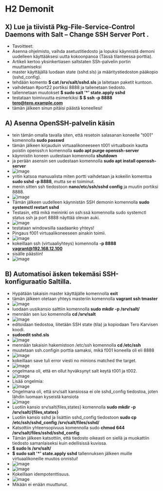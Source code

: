 # H2 Demonit

## X) Lue ja tiivistä Pkg-File-Service-Control Daemons with Salt – Change SSH Server Port .

- Tavoitteet:
- Asenna ohjelmisto, vaihda asetustitiedosto ja lopuksi käynnistä demoni uudelleen käyttääksesi uutta kokoonpanoa (Tässä tilanteessa porttia). 
- Artikeli kertoo yksinkertiasen saltstaten SSh-palvelin portin muuttamiseksi
- master käyttäjällä luodaan state (sshd.sls) ja määritystiedoston pääkopio (sshd_config). 
- tehdään komento **$ cat /srv/salt/sshd.sls** ja laitetaan paketit kuntoon. 
- vaihdetaan #port22 portiksi 8888 ja tallenetaan tiedosto.
- tallennetaan muutokset **$ sudo salt '*' state.apply sshd**
- testataan toimivuutta esimerkiksi **$ $ ssh -p 8888 tero@tero.example.com**
- tämän jälkeen sinun pitäisi päästä koneellesi!

## A) Asenna OpenSSH-palvelin käsin

- tein tämän omalla tavalla siten, että resetoin salasanan koneelle "t001" komennolla **sudo passwd**
- tämän jälkeen kirjauduin virtuaalikoneeseen t001 virtualboxin kautta poistin openssh:n komennolla **sudo apt purge openssh-server**
- käynnistin koneen uudestaan komennolla **shutdown**
- ja perään asensin sen uudestaan komennolla **sudo apt install openssh-server**
- ![image](https://user-images.githubusercontent.com/105793201/230332776-e829e58b-fb4a-43e8-8c10-256d261cd81b.png)
- yritin katsoa manuualista miten portti vaihdetaan ja kokeilin komentoa **sudo sshd -p 8888**, mutta se ei toiminut.
- menin sitten ssh tiedostoon **nano/etc/ssh/sshd config** ja muutin portiksi 8888. 
- ![image](https://user-images.githubusercontent.com/105793201/230333864-473afefa-b115-4ff9-be4e-30105a3e3f27.png)
-	Tämän jälkeen uudelleen käynnistän SSH demonin komennolla **sudo systemctl restart sshd**
- Testasin, että mikä meininki on ssh:ssä komennolla sudo systemctl status ssh ja port 8888 näyttää olevan auki. 
- ![image](https://user-images.githubusercontent.com/105793201/230335015-3e4b0aeb-d3b4-4774-8c30-ada936afce30.png)
- testataan windowsilla saadaanko yhteys!
- Pingaus f001 virtuaalikoneeseen ainakin toimii.
- ![image](https://user-images.githubusercontent.com/105793201/230335224-34cebaf0-2c6e-4a51-94b4-c935bcf882bb.png)
- kokeillaan ssh (virtuaaliyhteys) komennolla **-p 8888 vagrant@192.168.12.100**
- sisälle päästiin!
- ![image](https://user-images.githubusercontent.com/105793201/230335449-0dd06f43-c2a8-49c0-b2c9-9aaefb508b73.png)

## B) Automatisoi äsken tekemäsi SSH-konfiguraatio Saltilla.
- Hypätään takaisin master käyttäjälle komennolla **exit**
- tämän jälkeen otetaan yhteys masteriin komennolla **vagrant ssh tmaster**
- ![image](https://user-images.githubusercontent.com/105793201/230591855-66da64ef-405b-4f39-96c0-46be843f7598.png)
- luodaan uusikansio salttiin komennolla **sudo mkdir -p /srv/salt/**
- mennään sen luo komennolla **cd /srv/salt**
- ![image](https://user-images.githubusercontent.com/105793201/230592232-ea05a878-a869-4cab-bb1d-1d870804aed0.png)
- editoidaan tiedostoa, liitetään SSH state (tila) ja kopiodaan Tero Karvisen koodi.
- **sudoedit sshd.sls**
- ![image](https://user-images.githubusercontent.com/105793201/230592371-a2d2fc02-14d9-4283-b6dd-74f19cc99b9d.png)
- mennään takaisin hakemistoon /etc/ssh komennolla **cd /etc/ssh**
- muutetaan ssh.configin porttia samaksi, mikä f001 koneella oli eli 8888 
- ![image](https://user-images.githubusercontent.com/105793201/230593896-254659f8-3c8d-4e88-a498-46c4720e3340.png)
- kokeillaan save tuli error viesti no minions matched the target. 
- ![image](https://user-images.githubusercontent.com/105793201/230593972-75ba0974-41d3-4a5d-b21b-17c943a1f34d.png)
- ongelmana oli, että en ollut hyväksynyt salt keytä t001 ja t002. 
- ![image](https://user-images.githubusercontent.com/105793201/230793363-edbffc6b-68c6-4738-a54c-9b1e2c1148c3.png)
- Lisää ongelmia: 
- ![image](https://user-images.githubusercontent.com/105793201/230793499-92c134da-c2be-4ff2-981c-c878d0593db6.png)
- Ongelmana oli, että srv/salt kansiossa ei ole sshd_config tiedostoa, joten lähdin luomaan kyseistä kansiota
- ![image](https://user-images.githubusercontent.com/105793201/230793711-3b9b64d8-1897-42c6-9fee-f7b057b12635.png)
- Luotiin kansio srv/salt{files,states} komennolla **sudo mkdir -p /srv/salt/{files,states}**
- Luotiin kansio sshd ja lisättiin sshd_config tiedostoon **sudo cp /etc/ssh/sshd_config /srv/salt/files/sshd/**
- Katsottiin yhteensopivuus komennolla sudo **chmod 644 /srv/salt/files/sshd/sshd_config**
- Tämän jälkeen katsottiin, että tiedosto oikeasti on siellä ja muokattiin tiedosto samanlaiseksi kuin edellisissä kuvissa. 
- **$ sudo ls /srv/salt/**
- **$ sudo salt '*' state.apply sshd** tallennuksen jälkeen muille virtuaalikoneille muutos onnistui!
- ![image](https://user-images.githubusercontent.com/105793201/230793872-c77d6f87-9c5c-4f6f-85df-5254dfa0d609.png)
- ![image](https://user-images.githubusercontent.com/105793201/230793878-90cd84e3-b32d-497f-9cbb-91313071e5c6.png)
- Kokeillaan idempotenttisuus.
- ![image](https://user-images.githubusercontent.com/105793201/230793890-bc4972ac-01fa-41ae-bb66-b57c9b86925b.png)
- Mikään ei enään muuttunut. 



